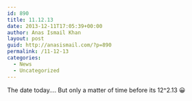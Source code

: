 ```yaml
---
id: 890
title: 11.12.13
date: 2013-12-11T17:05:39+00:00
author: Anas Ismail Khan
layout: post
guid: http://anasismail.com/?p=890
permalink: /11-12-13
categories:
  - News
  - Uncategorized
---
```

The date today&#8230;. But only a matter of time before its 12^2.13 😀